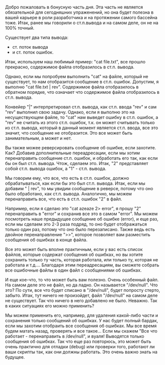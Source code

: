 
Добро пожаловать в бонусную часть дня. Эта часть не является обязательной для сегодняшних упраженений, но она будет полезна в вашей карьере в роли разработчика и на протяжении самого бассейна тоже. Итак, ранее мы говорили о ст.п.вывода и на самом деле, он не на 100% точный.

Существует два типа вывода: 
* ст. поток вывода 
* и ст. поток ошибок. 

Итак, используем наш любимый пример: "cat file.txt", все прошло прекрасно, содержимое файла отобразилось в ст.п. вывода.

Однако, если мы попробуем выполнить "cat" на файле, который не существует, то нам отобразится сообщение в ст.п. ошибок. Допустим, я выполню "cat file.txt | rev". Содержимое файла отобразилось в обратном порядке, что означает что содержимое файла отобразилось в ст.п. вывода.

Конвейер "|" интерпретировал ст.п. вывода, как ст.п. ввода "rev" и сам "rev" выполнил свою задачу. Однако, если я выполню это на несуществующем файле, то "cat" нам выведет ошибку в ст.п. ошибок, а "rev" не считать из этого ст.п. ошибок, т.к. он может считывать только из ст.п. вывода, который в данный момент является ст.п. ввода, все это значит, что сообщение не отобразится. Это все может быть занимательным, а может и нет.

Вы также можее реверсировать сообщение об ошибке, если захотите. Как? Добавив дополнительные переадресации, если мы хотим перенаправить сообщение ст.п. ошибок, и обработать его так, как если бы он был ст.п. вывода. Чтож, сделаем это. Итак, "2" представляет собой ст.п. вывода ошибок, а "1" - ст.п. вывода.

Мы говорим ему, что все, что есть в ст.п. ошибок, должно обрабатываться, как если бы это был ст.п. вывода. Итак, если мы добавим " | rev", то мы увидим сообщение в реверсе, потому что оно было обработано, как ст.п. вывода. Аналогично, мы можем перенаправить все, что есть в ст.п. ошибок "2" в файл.

Например, если я сделаю это "cat azeaze 2> error", я прошу "2" перенаправить в "error" и сохранив все это в самом "error". Мы можем посмотреть наше предыдущее сообщение об ошибке (error), и еще раз, если мы сделаем это 2-3 раза подряд, то оно будет отображаться только один раз, потому что оно было перезаписано. Также ведь есть двойное перенаправление ">>", которое позволяет вам разместить сообщения об ошибках в конце файла.

Все это может быть вполне практичным, если у вас есть список файлов, которые содержат сообщения об ошибках, но вы хотите сохранить только ту часть, которая работала, или только ту, которая не работала и т.д.... Благодаря этим переадресациям, вы сможете собрать все ошибочные файлы в один файл с сообщениями об ошибках.

И еще кое-что, то что может быть вам полезно. Очень особенный файл. На самом деле это не файл, но да ладно. Он называется "/dev/null". Что это? По сути, все что будет списано в "/dev/null", будет попросту стерто, забыто. Итак, тут ничего не произойдет, файл "/dev/null" на самом деле не существует. Так что ничего в него добавлено не было. Неважно. Так в каких ситуациях его можно применить?

Мы можем применить его, например, для удаления какой-либо части и сохранения только сообщений об ошибках. У нас будет полный бардак, если мы захотим отобраить все сообщения об ошибках. Мы все время будем матать назад, проверять и все такое... Если мы скажем "Все что работает - перенаправить в /dev/null", и вуаля! Выводятся только сообщения об ошибках. Так что еще раз повторюсь, это может быть очень практично для отладки (debug) или проверки того, работают ли ваши скрипты так, как они должны работать. Это очень важно знать на будущее.